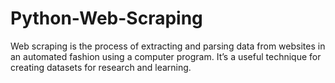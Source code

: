 # Python-Web-Scraping
Web scraping is the process of extracting and parsing data from websites in an automated fashion using a computer program. It’s a useful technique for creating datasets for research and learning.

